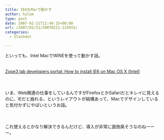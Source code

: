 ```yaml
---
title: IE6をMacで動かす
author: hylom
type: post
date: 2007-02-21T12:49:15+00:00
url: /2007/02/21/20070221-124915/
categories:
  - Slashdot

---
```

といっても、Intel MacでWINEを使って動かす話。  
</br>   
  [Zope3 lab developers portal: How to install IE6 on Mac OS X (Intel)][1] </br>  
</br>   
いま、Web関連の仕事をしているんですがFirefoxとかSafariだとキレイに見えるのに、IEだと崩れる、というレイアウトが結構あって、Macでデザインしていると気付かずにやばいというお話。</br>  
</br>   
これ使えるとかなり解決できるんだけど、導入が非常に面倒臭そうなのねーーー。</br>  
</br>

 [1]: http://www.z3lab.org/sections/blogs/philipp-weitershausen/2006_11_30_how-to-install-ie6-on
